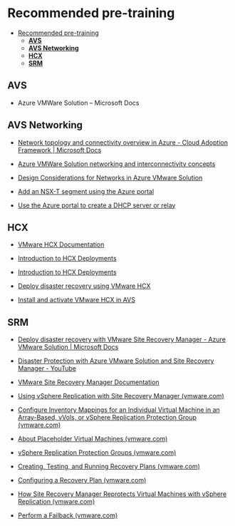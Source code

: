 # Recommended pre-training
- [Recommended pre-training](#recommended-pre-training)
  - [**AVS**](#avs)
  - [**AVS Networking**](#avs-networking)
  - [**HCX**](#hcx)
  - [**SRM**](#srm)
## **AVS**

-   Azure VMWare Solution – Microsoft Docs

## **AVS Networking**

-   [Network topology and connectivity overview in Azure - Cloud Adoption
    Framework \| Microsoft
    Docs](https://docs.microsoft.com/en-us/azure/cloud-adoption-framework/ready/enterprise-scale/network-topology-and-connectivity)

-   [Azure VMWare Solution networking and interconnectivity
    concepts](https://docs.microsoft.com/en-us/azure/azure-vmware/concepts-networking)

-   [Design Considerations for Networks in Azure VMware
    Solution](https://docs.microsoft.com/en-us/azure/cloud-adoption-framework/scenarios/azure-vmware/eslz-network-topology-connectivity#general-design-considerations-and-recommendations)

-   [Add an NSX-T segment using the Azure
    portal](https://docs.microsoft.com/en-us/azure/azure-vmware/tutorial-nsx-t-network-segment#use-azure-portal-to-add-an-nsx-t-segment)

-   [Use the Azure portal to create a DHCP server or
    relay](https://docs.microsoft.com/en-us/azure/azure-vmware/configure-dhcp-azure-vmware-solution#use-the-azure-portal-to-create-a-dhcp-server-or-relay)

## **HCX**

-   [VMware HCX
    Documentation](https://docs.vmware.com/en/VMware-HCX/index.html?hWord=N4IghgNiBcIBYGMAeIC+Q)

-   [Introduction to HCX
    Deployments](https://docs.vmware.com/en/VMware-HCX/4.2/hcx-getting-started/GUID-DE0AD0AE-A6A6-4769-96ED-4D200F739A68.html)

-   [Introduction to HCX
    Deployments](https://docs.vmware.com/en/VMware-HCX/4.2/hcx-getting-started/GUID-DE0AD0AE-A6A6-4769-96ED-4D200F739A68.html)

-   [Deploy disaster recovery using VMware
    HCX](https://docs.microsoft.com/en-us/azure/azure-vmware/configure-vmware-hcx)

-   [Install and activate VMware HCX in
    AVS](https://docs.microsoft.com/en-us/azure/azure-vmware/install-vmware-hcx)

## **SRM**

-   [Deploy disaster recovery with VMware Site Recovery Manager - Azure VMware
    Solution \| Microsoft
    Docs](https://docs.microsoft.com/en-us/azure/azure-vmware/disaster-recovery-using-vmware-site-recovery-manager)

-   [Disaster Protection with Azure VMware Solution and Site Recovery Manager -
    YouTube](https://www.youtube.com/watch?v=ZH-2z0R4FB4&t=2s)

-   [VMware Site Recovery Manager
    Documentation](https://docs.vmware.com/en/Site-Recovery-Manager/index.html)

-   [Using vSphere Replication with Site Recovery Manager
    (vmware.com)](https://docs.vmware.com/en/Site-Recovery-Manager/8.3/com.vmware.srm.admin.doc/GUID-2C77C830-892D-45FF-BA4F-80AC10085DBE.html)

-   [Configure Inventory Mappings for an Individual Virtual Machine in an
    Array-Based, vVols, or vSphere Replication Protection Group
    (vmware.com)](https://docs.vmware.com/en/Site-Recovery-Manager/8.3/com.vmware.srm.admin.doc/GUID-84A31A0E-0997-4206-9C99-3AE1846F7CFB.html#GUID-84A31A0E-0997-4206-9C99-3AE1846F7CFB)

-   [About Placeholder Virtual Machines
    (vmware.com)](https://docs.vmware.com/en/Site-Recovery-Manager/8.3/com.vmware.srm.admin.doc/GUID-EFE73B20-1C68-4D2C-8C86-A6E3C6214F07.html)

-   [vSphere Replication Protection Groups
    (vmware.com)](https://docs.vmware.com/en/Site-Recovery-Manager/8.3/com.vmware.srm.admin.doc/GUID-CCF2E768-736E-4EAA-B3BE-50182635BC49.html)

-   [Creating, Testing, and Running Recovery Plans
    (vmware.com)](https://docs.vmware.com/en/Site-Recovery-Manager/8.3/com.vmware.srm.admin.doc/GUID-AF6BF11B-4FB7-4543-A873-329FDF1524A4.html)

-   [Configuring a Recovery Plan
    (vmware.com)](https://docs.vmware.com/en/Site-Recovery-Manager/8.3/com.vmware.srm.admin.doc/GUID-FAC499CE-2994-46EF-9164-6D97EAF52C68.html)

-   [How Site Recovery Manager Reprotects Virtual Machines with vSphere
    Replication
    (vmware.com)](https://docs.vmware.com/en/Site-Recovery-Manager/8.3/com.vmware.srm.admin.doc/GUID-1DE0E76D-1BA7-44D8-AEA2-5B2218E219B1.html)

-   [Perform a Failback
    (vmware.com)](https://docs.vmware.com/en/Site-Recovery-Manager/8.3/com.vmware.srm.admin.doc/GUID-556E84C0-F8B7-4F9F-AAB0-0891C084EDE4.html)
